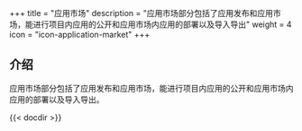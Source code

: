 ﻿+++
title = "应用市场"
description = "应用市场部分包括了应用发布和应用市场，能进行项目内应用的公开和应用市场内应用的部署以及导入导出"
weight = 4
icon = "icon-application-market"
+++

## 介绍
应用市场部分包括了应用发布和应用市场，能进行项目内应用的公开和应用市场内应用的部署以及导入导出。

{{< docdir >}}